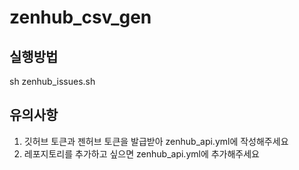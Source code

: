 # zenhub_csv_gen

## 실행방법
sh zenhub_issues.sh

## 유의사항

1. 깃허브 토큰과 젠허브 토큰을 발급받아 zenhub_api.yml에 작성해주세요
2. 레포지토리를 추가하고 싶으면 zenhub_api.yml에 추가해주세요
